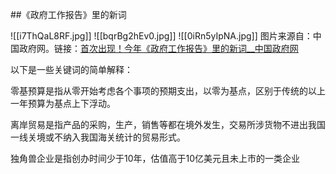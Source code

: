 ##《政府工作报告》里的新词

![[i7ThQaL8RF.jpg]]
![[bqrBg2hEv0.jpg]]
![[0iRn5yIpNA.jpg]]
图片来源自：中国政府网。链接：[首次出现！今年《政府工作报告》里的新词__中国政府网](https://www.gov.cn/zhengce/jiedu/tujie/202503/content_7010443.htm)

以下是一些关键词的简单解释：

零基预算是指从零开始考虑各个事项的预期支出，以零为基点，区别于传统的以上一年预算为基点上下浮动。

离岸贸易是指产品的采购，生产，销售等都在境外发生，交易所涉货物不进出我国一线关境或不纳入我国海关统计的贸易形式。

独角兽企业是指创办时间少于10年，估值高于10亿美元且未上市的一类企业






